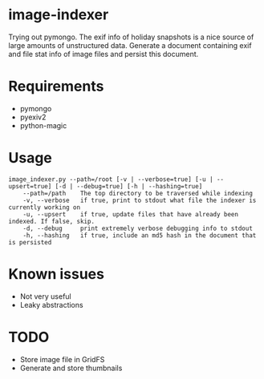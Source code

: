 image-indexer
=============

Trying out pymongo. The exif info of holiday snapshots is a nice source of large amounts of unstructured data.
Generate a document containing exif and file stat info of image files and persist this document. 

Requirements
============
- pymongo
- pyexiv2
- python-magic

Usage
=====
    image_indexer.py --path=/root [-v | --verbose=true] [-u | --upsert=true] [-d | --debug=true] [-h | --hashing=true]
        --path=/path    The top directory to be traversed while indexing
        -v, --verbose   if true, print to stdout what file the indexer is currently working on
        -u, --upsert    if true, update files that have already been indexed. If false, skip.
        -d, --debug     print extremely verbose debugging info to stdout
        -h, --hashing   if true, include an md5 hash in the document that is persisted

Known issues
============
- Not very useful
- Leaky abstractions

TODO
====
- Store image file in GridFS
- Generate and store thumbnails
